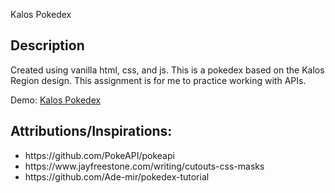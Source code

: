 Kalos Pokedex
## Description
<p>Created using vanilla html, css, and js. This is a pokedex based on the Kalos Region design. This assignment is for me to practice working with APIs.</p>

Demo: <a href="https://jordles.github.io/Kalos-Pokedex/" target="_blank">Kalos Pokedex</a>

## Attributions/Inspirations:
<ul>
  <li>https://github.com/PokeAPI/pokeapi</li>
  <li>https://www.jayfreestone.com/writing/cutouts-css-masks</li>
  <li>https://github.com/Ade-mir/pokedex-tutorial</li>
</ul>
